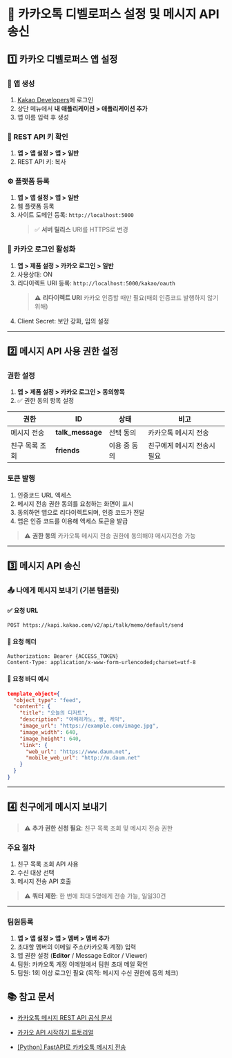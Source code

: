 # 📲 카카오톡 디벨로퍼스 설정 및 메시지 API 송신

## 1️⃣ 카카오 디벨로퍼스 앱 설정

### 🔧 앱 생성

1. [Kakao Developers](https://developers.kakao.com/)에 로그인
2. 상단 메뉴에서 **내 애플리케이션 > 애플리케이션 추가**
3. 앱 이름 입력 후 생성

### 🔐 REST API 키 확인

1. **앱 > 앱 설정 > 앱 > 일반**
2. REST API 키: 복사

### ⚙️ 플랫폼 등록

1. **앱 > 앱 설정 > 앱 > 일반**
2. 웹 플랫폼 등록
3. 사이트 도메인 등록: `http://localhost:5000`
   > ✅ **서버 릴리스** URI를 HTTPS로 변경

### 🔐 카카오 로그인 활성화

1. **앱 > 제품 설정 > 카카오 로그인 > 일반**
2. 사용상태: ON
3. 리다이렉트 URI 등록: `http://localhost:5000/kakao/oauth`
   > ⚠️ **리다이렉트 URI** 카카오 인증할 때만 필요(매회 인증코드 발행하지 않기 위해)
4. Client Secret: 보안 강화, 임의 설정

---

## 2️⃣ 메시지 API 사용 권한 설정

### 권한 설정

1. **앱 > 제품 설정 > 카카오 로그인 > 동의항목**
2. ✅ 권한 동의 항목 설정

| 권한           | ID               | 상태         | 비고                        |
| -------------- | ---------------- | ------------ | --------------------------- |
| 메시지 전송    | **talk_message** | 선택 동의    | 카카오톡 메시지 전송        |
| 친구 목록 조회 | **friends**      | 이용 중 동의 | 친구에게 메시지 전송시 필요 |

### 토큰 발행

1. 인증코드 URL 엑세스
2. 메시지 전송 권한 동의를 요청하는 화면이 표시
3. 동의하면 앱으로 리다이렉트되며, 인증 코드가 전달
4. 앱은 인증 코드를 이용해 액세스 토큰을 발급

> ⚠️ **권한 동의** 카카오톡 메시지 전송 권한에 동의해야 메시지전송 가능

---

## 3️⃣ 메시지 API 송신

### 📤 나에게 메시지 보내기 (기본 템플릿)

#### ✅ 요청 URL

```
POST https://kapi.kakao.com/v2/api/talk/memo/default/send
```

#### 🧾 요청 헤더

```http
Authorization: Bearer {ACCESS_TOKEN}
Content-Type: application/x-www-form-urlencoded;charset=utf-8
```

#### 🧱 요청 바디 예시

```json
template_object={
  "object_type": "feed",
  "content": {
    "title": "오늘의 디저트",
    "description": "아메리카노, 빵, 케익",
    "image_url": "https://example.com/image.jpg",
    "image_width": 640,
    "image_height": 640,
    "link": {
      "web_url": "https://www.daum.net",
      "mobile_web_url": "http://m.daum.net"
    }
  }
}
```

<!-- #### 🖥️ CURL 예시

```bash
curl -v -X POST "https://kapi.kakao.com/v2/api/talk/memo/default/send" \
-H "Authorization: Bearer {ACCESS_TOKEN}" \
-H "Content-Type: application/x-www-form-urlencoded;charset=utf-8" \
--data-urlencode 'template_object={...}'
``` -->

---

## 4️⃣ 친구에게 메시지 보내기

> ⚠️ **추가 권한 신청 필요**: 친구 목록 조회 및 메시지 전송 권한

### 주요 절차

1. 친구 목록 조회 API 사용
2. 수신 대상 선택
3. 메시지 전송 API 호출

> ⚠️ **쿼터 제한**: 한 번에 최대 5명에게 전송 가능, 일일30건

---

### 팀원등록

1. **앱 > 앱 설정 > 앱 > 멤버 > 멤버 추가**
2. 초대할 멤버의 이메일 주소(카카오톡 계정) 입력
3. 앱 권한 설정 (**Editor** / Message Editor / Viewer)
4. 팀원: 카카오톡 계정 이메일에서 팀원 초대 메일 확인
5. 팀원: 1회 이상 로그인 필요 (목적: 메시지 수신 권한에 동의 체크)

## 📚 참고 문서

- [카카오톡 메시지 REST API 공식 문서](https://developers.kakao.com/docs/latest/ko/kakaotalk-message/rest-api)

- [카카오 API 시작하기 튜토리얼](https://developers.kakao.com/docs/latest/ko/tutorial/start)

- [[Python] FastAPI로 카카오톡 메시지 전송](https://dev-grace.tistory.com/)
